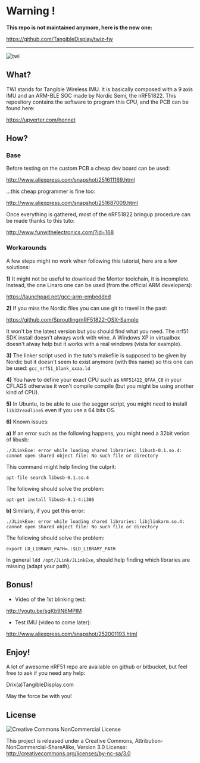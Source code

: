 Warning !
=========

**This repo is not maintained anymore, here is the new one:**

https://github.com/TangibleDisplay/twiz-fw

- - -

![twi](https://raw.github.com/honnet/twi/master/twi.png)

What?
-----

TWI stands for Tangible Wireless IMU. It is basically composed with a 9 axis IMU
and an ARM-BLE SOC made by Nordic Semi, the nRF51822.
This repository contains the software to program this CPU, and the PCB can be
found here:

https://upverter.com/honnet


How?
----

### Base

Before testing on the custom PCB a cheap dev board can be used:

http://www.aliexpress.com/snapshot/251611169.html

...this cheap programmer is fine too:

http://www.aliexpress.com/snapshot/251687009.html

Once everything is gathered, most of the nRF51822 bringup procedure can be made
thanks to this tuto:

http://www.funwithelectronics.com/?id=168

### Workarounds

A few steps might no work when following this tutorial, here are a few solutions:

**1)** It might not be useful to download the Mentor toolchain, it is incomplete.
Instead, the one Linaro one can be used (from the official ARM developers):

https://launchpad.net/gcc-arm-embedded

**2)** If you miss the Nordic files you can use git to travel in the past:

https://github.com/Sproutling/nRF51822-OSX-Sample

It won't be the latest version but you should find what you need.
The nrf51 SDK install doesn't always work with wine. A Windows XP in virtualbox
doesn't alway help but it works with a real windows (vista for example).

**3)** The linker script used in the tuto's makefile is supposed to be given by
Nordic but it doesn't seem to exist anymore (with this name) so this one can be
used: `gcc_nrf51_blank_xxaa.ld`

**4)** You have to define your exact CPU such as `NRF51422_QFAA_C0` in your CFLAGS
otherwise it won't compile compile (but you might be using another kind of CPU).

**5)** In Ubuntu, to be able to use the segger script, you might need to install
`lib32readline5` even if you use a 64 bits OS.

**6)** Known issues:

**a)** If an error such as the following happens, you might need a 32bit verion of libusb:

    ./JLinkExe: error while loading shared libraries: libusb-0.1.so.4: cannot open shared object file: No such file or directory

This command might help finding the culprit:

    apt-file search libusb-0.1.so.4

The following should solve the problem:

    apt-get install libusb-0.1-4:i386


**b)** Similarly, if you get this error:

    ./JLinkExe: error while loading shared libraries: libjlinkarm.so.4: cannot open shared object file: No such file or directory

The following should solve the problem:

    export LD_LIBRARY_PATH=.:$LD_LIBRARY_PATH

In general `ldd /opt/JLink/JLinkExe`, should help finding which libraries are missing (adapt your path).


Bonus!
------

* Video of the 1st blinking test:

http://youtu.be/sgKb9N6MPIM

* Test IMU (video to come later):

http://www.aliexpress.com/snapshot/252001193.html


Enjoy!
------

A lot of awesome nRF51 repo are available on github or bitbucket, but feel free
to ask if you need any help:

Drix(a)TangibleDisplay.com

May the force be with you!


License
-------

![Creative Commons NonCommercial License](http://i.creativecommons.org/l/by-nc-sa/3.0/88x31.png)


This project is released under a Creative Commons, Attribution-NonCommercial-ShareAlike, Version 3.0 License:
http://creativecommons.org/licenses/by-nc-sa/3.0
